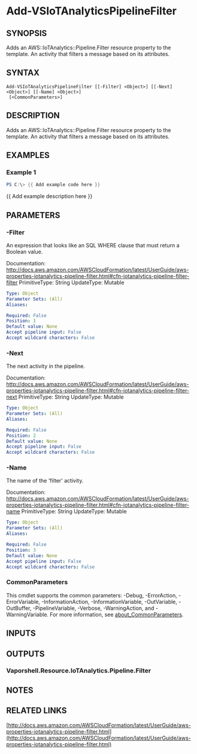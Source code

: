 # Add-VSIoTAnalyticsPipelineFilter

## SYNOPSIS
Adds an AWS::IoTAnalytics::Pipeline.Filter resource property to the template.
An activity that filters a message based on its attributes.

## SYNTAX

```
Add-VSIoTAnalyticsPipelineFilter [[-Filter] <Object>] [[-Next] <Object>] [[-Name] <Object>]
 [<CommonParameters>]
```

## DESCRIPTION
Adds an AWS::IoTAnalytics::Pipeline.Filter resource property to the template.
An activity that filters a message based on its attributes.

## EXAMPLES

### Example 1
```powershell
PS C:\> {{ Add example code here }}
```

{{ Add example description here }}

## PARAMETERS

### -Filter
An expression that looks like an SQL WHERE clause that must return a Boolean value.

Documentation: http://docs.aws.amazon.com/AWSCloudFormation/latest/UserGuide/aws-properties-iotanalytics-pipeline-filter.html#cfn-iotanalytics-pipeline-filter-filter
PrimitiveType: String
UpdateType: Mutable

```yaml
Type: Object
Parameter Sets: (All)
Aliases:

Required: False
Position: 1
Default value: None
Accept pipeline input: False
Accept wildcard characters: False
```

### -Next
The next activity in the pipeline.

Documentation: http://docs.aws.amazon.com/AWSCloudFormation/latest/UserGuide/aws-properties-iotanalytics-pipeline-filter.html#cfn-iotanalytics-pipeline-filter-next
PrimitiveType: String
UpdateType: Mutable

```yaml
Type: Object
Parameter Sets: (All)
Aliases:

Required: False
Position: 2
Default value: None
Accept pipeline input: False
Accept wildcard characters: False
```

### -Name
The name of the 'filter' activity.

Documentation: http://docs.aws.amazon.com/AWSCloudFormation/latest/UserGuide/aws-properties-iotanalytics-pipeline-filter.html#cfn-iotanalytics-pipeline-filter-name
PrimitiveType: String
UpdateType: Mutable

```yaml
Type: Object
Parameter Sets: (All)
Aliases:

Required: False
Position: 3
Default value: None
Accept pipeline input: False
Accept wildcard characters: False
```

### CommonParameters
This cmdlet supports the common parameters: -Debug, -ErrorAction, -ErrorVariable, -InformationAction, -InformationVariable, -OutVariable, -OutBuffer, -PipelineVariable, -Verbose, -WarningAction, and -WarningVariable. For more information, see [about_CommonParameters](http://go.microsoft.com/fwlink/?LinkID=113216).

## INPUTS

## OUTPUTS

### Vaporshell.Resource.IoTAnalytics.Pipeline.Filter
## NOTES

## RELATED LINKS

[http://docs.aws.amazon.com/AWSCloudFormation/latest/UserGuide/aws-properties-iotanalytics-pipeline-filter.html](http://docs.aws.amazon.com/AWSCloudFormation/latest/UserGuide/aws-properties-iotanalytics-pipeline-filter.html)

